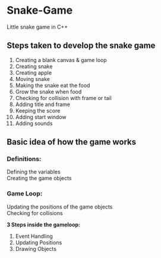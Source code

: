 # Snake-Game
Little snake game in C++

## Steps taken to develop the snake game 

1. Creating a blank canvas & game loop 
2. Creating snake 
3. Creating apple 
4. Moving snake 
5. Making the snake eat the food
6. Grow the snake when food
7. Checking for collision with frame or tail
8. Adding title and frame 
9. Keeping the score
10. Adding start window 
11. Adding sounds 

## Basic idea of how the game works 

### Definitions:
Defining the variables <br />
Creating the game objects 

### Game Loop:  
Updating the positions of the game objects <br />
Checking for collisions 

<strong>3 Steps inside the gameloop: <br /></strong>
1. Event Handling 
2. Updating Positions 
3. Drawing Objects